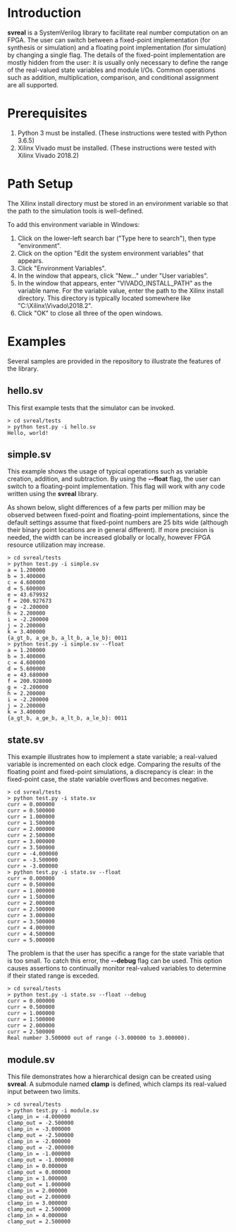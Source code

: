 # Introduction

**svreal** is a SystemVerilog library to facilitate real number computation on an FPGA.  The user can switch between a fixed-point implementation (for synthesis or simulation) and a floating point implementation (for simulation) by changing a single flag.  The details of the fixed-point implementation are mostly hidden from the user: it is usually only necessary to define the range of the real-valued state variables and module I/Os.  Common operations such as addition, multiplication, comparison, and conditional assignment are all supported.

# Prerequisites

1. Python 3 must be installed.  (These instructions were tested with Python 3.6.5)
2. Xilinx Vivado must be installed.  (These instructions were tested with Xilinx Vivado 2018.2)

# Path Setup

The Xilinx install directory must be stored in an environment variable so that the path to the simulation tools is well-defined.

To add this environment variable in Windows:

1. Click on the lower-left search bar ("Type here to search"), then type "environment".
2. Click on the option "Edit the system environment variables" that appears.  
3. Click "Environment Variables".
4. In the window that appears, click "New..." under "User variables".
5. In the window that appears, enter "VIVADO_INSTALL_PATH" as the variable name.  For the variable value, enter the path to the Xilinx install directory.  This directory is typically located somewhere like "C:\Xilinx\Vivado\2018.2".
6. Click "OK" to close all three of the open windows.

# Examples

Several samples are provided in the repository to illustrate the features of the library.

## hello.sv

This first example tests that the simulator can be invoked.

```shell
> cd svreal/tests
> python test.py -i hello.sv
Hello, world!
```

## simple.sv

This example shows the usage of typical operations such as variable creation, addition, and subtraction.  By using the **--float** flag, the user can switch to a floating-point implementation.  This flag will work with any code written using the **svreal** library.

As shown below, slight differences of a few parts per million may be observed between fixed-point and floating-point implementations, since the default settings assume that fixed-point numbers are 25 bits wide (although their binary point locations are in general different).  If more precision is needed, the width can be increased globally or locally, however FPGA resource utilization may increase.

```shell
> cd svreal/tests
> python test.py -i simple.sv
a = 1.200000
b = 3.400000
c = 4.600000
d = 5.600000
e = 43.679932
f = 200.927673
g = -2.200000
h = 2.200000
i = -2.200000
j = 2.200000
k = 3.400000
{a_gt_b, a_ge_b, a_lt_b, a_le_b}: 0011
> python test.py -i simple.sv --float
a = 1.200000
b = 3.400000
c = 4.600000
d = 5.600000
e = 43.680000
f = 200.928000
g = -2.200000
h = 2.200000
i = -2.200000
j = 2.200000
k = 3.400000
{a_gt_b, a_ge_b, a_lt_b, a_le_b}: 0011
```

## state.sv

This example illustrates how to implement a state variable; a real-valued variable is incremented on each clock edge.  Comparing the results of the floating point and fixed-point simulations, a discrepancy is clear: in the fixed-point case, the state variable overflows and becomes negative.

```shell
> cd svreal/tests
> python test.py -i state.sv
curr = 0.000000
curr = 0.500000
curr = 1.000000
curr = 1.500000
curr = 2.000000
curr = 2.500000
curr = 3.000000
curr = 3.500000
curr = -4.000000
curr = -3.500000
curr = -3.000000
> python test.py -i state.sv --float
curr = 0.000000
curr = 0.500000
curr = 1.000000
curr = 1.500000
curr = 2.000000
curr = 2.500000
curr = 3.000000
curr = 3.500000
curr = 4.000000
curr = 4.500000
curr = 5.000000
```

The problem is that the user has specific a range for the state variable that is too small.  To catch this error, the **--debug** flag can be used.  This option causes assertions to continually monitor real-valued variables to determine if their stated range is exceded.

```shell
> cd svreal/tests
> python test.py -i state.sv --float --debug
curr = 0.000000
curr = 0.500000
curr = 1.000000
curr = 1.500000
curr = 2.000000
curr = 2.500000
Real number 3.500000 out of range (-3.000000 to 3.000000).
```

## module.sv

This file demonstrates how a hierarchical design can be created using **svreal**.  A submodule named **clamp** is defined, which clamps its real-valued input between two limits.

```shell
> cd svreal/tests
> python test.py -i module.sv
clamp_in = -4.000000
clamp_out = -2.500000
clamp_in = -3.000000
clamp_out = -2.500000
clamp_in = -2.000000
clamp_out = -2.000000
clamp_in = -1.000000
clamp_out = -1.000000
clamp_in = 0.000000
clamp_out = 0.000000
clamp_in = 1.000000
clamp_out = 1.000000
clamp_in = 2.000000
clamp_out = 2.000000
clamp_in = 3.000000
clamp_out = 2.500000
clamp_in = 4.000000
clamp_out = 2.500000
```
